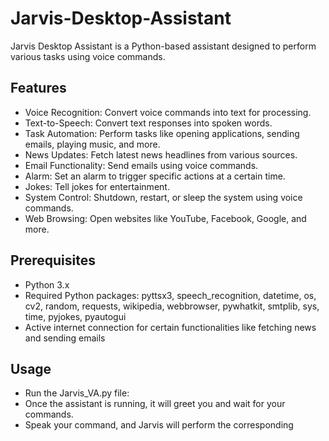 # Jarvis-Desktop-Assistant
Jarvis Desktop Assistant is a Python-based assistant designed to perform various tasks using voice commands.
## Features
- Voice Recognition: Convert voice commands into text for processing.
- Text-to-Speech: Convert text responses into spoken words.
- Task Automation: Perform tasks like opening applications, sending emails, playing music, and more.
- News Updates: Fetch latest news headlines from various sources.
- Email Functionality: Send emails using voice commands.
- Alarm: Set an alarm to trigger specific actions at a certain time.
- Jokes: Tell jokes for entertainment.
- System Control: Shutdown, restart, or sleep the system using voice commands.
- Web Browsing: Open websites like YouTube, Facebook, Google, and more.
## Prerequisites
- Python 3.x
- Required Python packages: pyttsx3, speech_recognition, datetime, os, cv2, random, requests, wikipedia, webbrowser, pywhatkit, smtplib, sys, time, pyjokes, pyautogui
- Active internet connection for certain functionalities like fetching news and sending emails
## Usage
- Run the Jarvis_VA.py file:
- Once the assistant is running, it will greet you and wait for your commands.
- Speak your command, and Jarvis will perform the corresponding 
